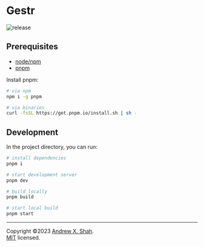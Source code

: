 # Gestr

![release](https://github.com/drewxs/gestr/actions/workflows/release.yml/badge.svg)

## Prerequisites

- [node/npm](http://nodejs.org)
- [pnpm](https://pnpm.io)

Install pnpm:

```bash
# via npm
npm i -g pnpm

# via binaries
curl -fsSL https://get.pnpm.io/install.sh | sh -
```

## Development

In the project directory, you can run:

```bash
# install dependencies
pnpm i

# start development server
pnpm dev

# build locally
pnpm build

# start local build
pnpm start
```

<hr>

Copyright ©2023 [Andrew X. Shah](https://github.com/drewxs).<br>
[MIT](https://github.com/drewxs/gestr/blob/master/LICENSE) licensed.
